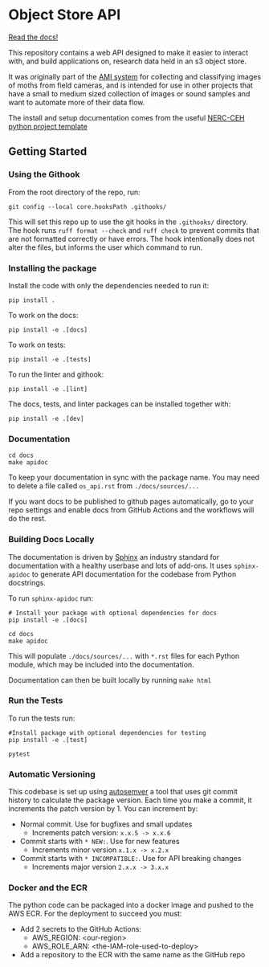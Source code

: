 # Object Store API 

[Read the docs!](https://nerc-ceh.github.io/object_store_api)

This repository contains a web API designed to make it easier to interact with, and build applications on, research data held in an s3 object store.

It was originally part of the [AMI system](https://github.com/AMI-system) for collecting and classifying images of moths from field cameras, and is intended for use in other projects that have a small to medium sized collection of images or sound samples and want to automate more of their data flow.

The install and setup documentation comes from the useful [NERC-CEH python project template](https://github.com/NERC-CEH/python-template)


## Getting Started

### Using the Githook

From the root directory of the repo, run:

```
git config --local core.hooksPath .githooks/
```

This will set this repo up to use the git hooks in the `.githooks/` directory. The hook runs `ruff format --check` and `ruff check` to prevent commits that are not formatted correctly or have errors. The hook intentionally does not alter the files, but informs the user which command to run.

### Installing the package

Install the code with only the dependencies needed to run it:

```
pip install .
```

To work on the docs:

```
pip install -e .[docs]
```

To work on tests:

```
pip install -e .[tests]
```

To run the linter and githook:

```
pip install -e .[lint]
```

The docs, tests, and linter packages can be installed together with:

```
pip install -e .[dev]
```

### Documentation 

```
cd docs
make apidoc
```

To keep your documentation in sync with the package name. You may need to delete a file called `os_api.rst` from `./docs/sources/...`

If you want docs to be published to github pages automatically, go to your repo settings and enable docs from GitHub Actions and the workflows will do the rest.

### Building Docs Locally

The documentation is driven by [Sphinx](https://www.sphinx-doc.org/) an industry standard for documentation with a healthy userbase and lots of add-ons. It uses `sphinx-apidoc` to generate API documentation for the codebase from Python docstrings.

To run `sphinx-apidoc` run:

```
# Install your package with optional dependencies for docs
pip install -e .[docs]

cd docs
make apidoc
```

This will populate `./docs/sources/...` with `*.rst` files for each Python module, which may be included into the documentation.

Documentation can then be built locally by running `make html`

### Run the Tests

To run the tests run:

```
#Install package with optional dependencies for testing
pip install -e .[test]

pytest
```

### Automatic Versioning

This codebase is set up using [autosemver](https://autosemver.readthedocs.io/en/latest/usage.html#) a tool that uses git commit history to calculate the package version. Each time you make a commit, it increments the patch version by 1. You can increment by:

* Normal commit. Use for bugfixes and small updates
    * Increments patch version: `x.x.5 -> x.x.6`
* Commit starts with `* NEW:`. Use for new features
    * Increments minor version `x.1.x -> x.2.x`
* Commit starts with `* INCOMPATIBLE:`. Use for API breaking changes
    * Increments major version `2.x.x -> 3.x.x`

### Docker and the ECR

The python code can be packaged into a docker image and pushed to the AWS ECR. For the deployment to succeed you must:

* Add 2 secrets to the GitHub Actions:
    * AWS_REGION: \<our-region\>
    * AWS_ROLE_ARN: \<the-IAM-role-used-to-deploy\>
* Add a repository to the ECR with the same name as the GitHub repo
 
